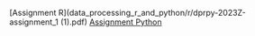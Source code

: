 [Assignment R](data_processing_r_and_python/r/dprpy-2023Z-assignment_1 (1).pdf)
[Assignment Python](data_processing_r_and_python/python/dprpy-2023Z-assignment_2.pdf)

